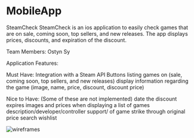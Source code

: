 # MobileApp

SteamCheck
SteamCheck is an ios application to easily check games that are 
on sale, coming soon, top sellers, and new releases. The app 
displays prices, discounts, and expiration of the discount.

Team Members:
Ostyn Sy

Application Features:

Must Have:
Integration with a Steam API
Buttons listing games on (sale, coming soon, top sellers, and new releases)
display information regarding the game (image, name, price, discount, discount price)


Nice to Have: (Some of these are not implemented)
date the discount expires
images and prices when displaying a list of games
description/developer/controller support/  of game
strike through original price
search
wishlist

![wireframes](https://user-images.githubusercontent.com/58492143/167958649-c61eb520-0787-4704-88e6-aac0c633292f.jpg)
